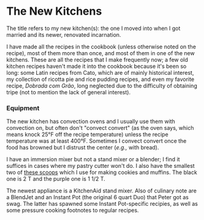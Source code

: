 # The New Kitchens

The title refers to my new kitchen(s): the one I moved into when I got married and its newer, renovated incarnation.

I have made all the recipes in the cookbook (unless otherwise noted on the recipe), most of them more than once, and most of them in one of the new kitchens.  These are all the recipes that I make frequently now; a few old kitchen recipes haven't made it into the cookbook because it's been so long:  some Latin recipes from Cato, which are of mainly historical interest, my collection of ricotta pie and rice pudding recipes, and even my favorite recipe, *Dobrada com Grão*, long neglected due to the difficulty of obtaining tripe (not to mention the lack of general interest).

### Equipment

The new kitchen has convection ovens and I usually use them with convection on, but often don't "convect convert" (as the oven says, which means knock 25°F off the recipe temperature) unless the recipe temperature was at least 400°F.  Sometimes I convect convert once the food has browned but I distrust the center (*e.g.,* with bread).

I have an immersion mixer but not a stand mixer or a blender; I find it suffices in cases where my pastry cutter won't do.  I also have the smallest two of [these scoops](https://www.vollrathfoodservice.com/products/smallwares/kitchen-essentials/dishers/nsf-certified-dishers-one-piece-color-coded-han) which I use for making cookies and muffins.  The black one is 2 T and the purple one is 1 1/2 T.

The newest appliance is a KitchenAid stand mixer.  Also of culinary note are a BlendJet and an Instant Pot (the original 6 quart Duo) that Peter got as swag.  The latter has spawned some Instant Pot-specific recipies, as well as some pressure cooking footnotes to regular recipes.
